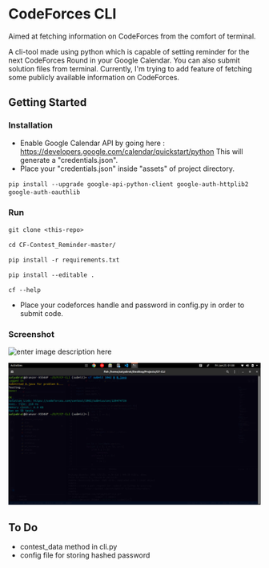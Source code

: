 


# CodeForces CLI
Aimed at fetching information on CodeForces from the comfort of terminal.

A cli-tool made using python which is capable of setting reminder for the next CodeForces Round in your Google Calendar. You can also submit solution files from terminal. Currently, I'm trying to add feature of fetching some publicly available information on CodeForces.


## Getting Started

### Installation

* Enable Google Calendar API by going here : https://developers.google.com/calendar/quickstart/python
This will generate a "credentials.json".
* Place your "credentials.json" inside "assets" of project directory.


```
pip install --upgrade google-api-python-client google-auth-httplib2 google-auth-oauthlib
```


### Run
```
git clone <this-repo>
```
```
cd CF-Contest_Reminder-master/
```
```
pip install -r requirements.txt
```
```
pip install --editable .
```
```
cf --help
```
* Place your codeforces handle and password in config.py in order to submit code.

### Screenshot
![enter image description here](https://github.com/satyap54/CF-Contest_Reminder/blob/master/assets/CF-Cli-v2.png?raw=true)

![enter image description here](https://github.com/satyap54/CF-CLI/blob/master/assets/Screenshot%20from%202021-06-25%2001-00-29.png)
## To Do

 - contest_data method in cli.py
 - config file for storing hashed password
